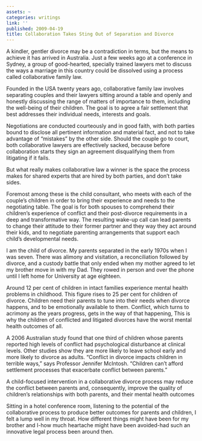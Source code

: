 ```yaml
---
assets: ~
categories: writings
link: ''
published: 2009-04-19
title: Collaboration Takes Sting Out of Separation and Divorce
---
```

A kindler, gentler divorce may be a contradiction in terms, but the
means to achieve it has arrived in Australia. Just a few weeks ago at a
conference in Sydney, a group of good-hearted, specially trained lawyers
met to discuss the ways a marriage in this country could be dissolved
using a process called collaborative family law.

Founded in the USA twenty years ago, collaborative family law involves
separating couples and their lawyers sitting around a table and openly
and honestly discussing the range of matters of importance to them,
including the well-being of their children. The goal is to agree a fair
settlement that best addresses their individual needs, interests and
goals.

Negotiations are conducted courteously and in good faith, with both
parties bound to disclose all pertinent information and material fact,
and not to take advantage of “mistakes” by the other side. Should the
couple go to court, both collaborative lawyers are effectively sacked,
because before collaboration starts they sign an agreement disqualifying
them from litigating if it fails.

But what really makes collaborative law a winner is the space the
process makes for shared experts that are hired by both parties, and
don’t take sides.

Foremost among these is the child consultant, who meets with each of the
couple’s children in order to bring their experience and needs to the
negotiating table. The goal is for both spouses to comprehend their
children’s experience of conflict and their post-divorce requirements in
a deep and transformative way. The resulting wake-up call can lead
parents to change their attitude to their former partner and they way
they act around their kids, and to negotiate parenting arrangements that
support each child’s developmental needs.

I am the child of divorce. My parents separated in the early 1970s when
I was seven. There was alimony and visitation, a reconciliation followed
by divorce, and a custody battle that only ended when my mother agreed
to let my brother move in with my Dad. They rowed in person and over the
phone until I left home for University at age eighteen.

Around 12 per cent of children in intact families experience mental
health problems in childhood. This figure rises to 25 per cent for
children of divorce. Children need their parents to tune into their
needs when divorce happens, and to be emotionally available to them.
Conflict, which turns to acrimony as the years progress, gets in the way
of that happening, This is why the children of conflicted and litigated
divorces have the worst mental health outcomes of all.

A 2006 Australian study found that one third of children whose parents
reported high levels of conflict had psychological disturbance at
clinical levels. Other studies show they are more likely to leave school
early and more likely to divorce as adults. “Conflict in divorce impacts
children in terrible ways,” says Professor Jennifer McIntosh. “Children
can’t afford settlement processes that exacerbate conflict between
parents.”

A child-focused intervention in a collaborative divorce process may
reduce the conflict between parents and, consequently, improve the
quality of children’s relationships with both parents, and their mental
health outcomes

Sitting in a hotel conference room, listening to the potential of the
collaborative process to produce better outcomes for parents and
children, I felt a lump well in my throat. How different things might
have been for my brother and I-how much heartache might have been
avoided-had such an innovative legal process been around then.